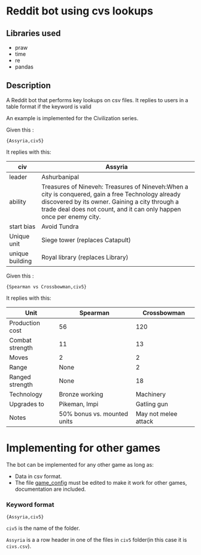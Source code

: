 # Reddit bot using cvs lookups

## Libraries used
*  praw
*  time
*  re
*  pandas

## Description

A Reddit bot that performs key lookups on csv files.
It replies to users in a table format if the keyword is valid

An example is implemented for the Civilization series.

Given this :

```
{Assyria,civ5}
```

It replies with this:

civ| Assyria
---|---
leader| Ashurbanipal
ability| Treasures of Nineveh:	Treasures of Nineveh:When a city is conquered, gain a free Technology already discovered by its owner. Gaining a city through a trade deal does not count, and it can only happen once per enemy city.
start bias| Avoid Tundra
Unique unit| Siege tower (replaces Catapult)	
unique building|Royal library (replaces Library) 


Given this :

```
{Spearman vs Crossbowman,civ5}
```

It replies with this:

Unit|Spearman|Crossbowman
---|---|---
Production cost|56|120
Combat strength|11|13
Moves|2|2
Range|None|2
Ranged strength|None|18
Technology|Bronze working|Machinery
Upgrades to|Pikeman, Impi|Gatling gun
Notes|50% bonus vs. mounted units|May not melee attack


# Implementing for other games
The bot can be implemented for any other game as long as:
* Data in csv format.
* The file [game_config](game_config.py) must be edited to make it work for other games, documentation are included.

### Keyword  format 

`{Assyria,civ5}`

`civ5` is the name of the folder.

`Assyria` is a a row header in one of the files in `civ5` folder(in this case it is `civs.csv`).
